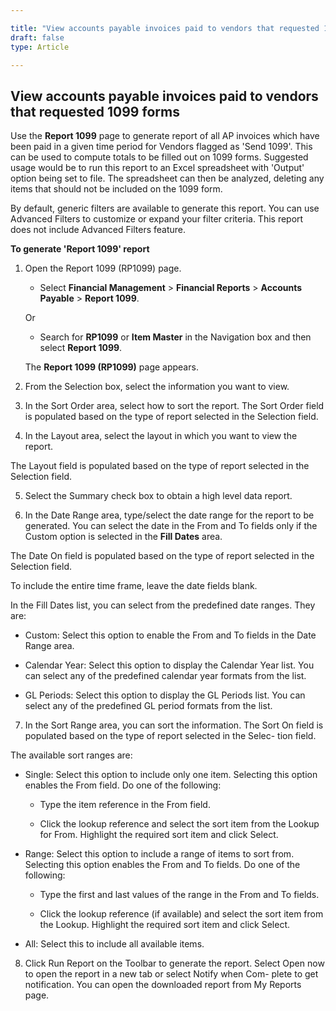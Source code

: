 ```yaml
---  

title: "View accounts payable invoices paid to vendors that requested 1099 forms -  Report 1099 [RP1099]"
draft: false 
type: Article

---
```


## View accounts payable invoices paid to vendors that requested 1099 forms

Use the **Report 1099** page to generate report of all AP invoices which have been paid in a given time period for Vendors flagged as 'Send 1099'. This can be used to compute totals to be filled out on 1099 forms. Suggested usage would be to run this report to an Excel spreadsheet with 'Output' option being set to file. The spreadsheet can then be analyzed, deleting any items that should not be included on the 1099 form.

By default, generic filters are available to generate this report. You can use Advanced Filters to customize or expand your filter criteria.
This report does not include Advanced Filters feature.


**To generate 'Report 1099' report**

1.	Open the Report 1099 (RP1099) page.

    - Select **Financial Management** > **Financial Reports** > **Accounts Payable** > **Report 1099**.
    
    Or

    - Search for **RP1099** or **Item Master** in the Navigation box and then select **Report 1099**.

    The **Report 1099 (RP1099)** page appears.

2.	From the Selection box, select the information you want to view.

3.	In the Sort Order area, select how to sort the report.
The Sort Order field is populated based on the type of report selected in the
Selection field.

4.	In the Layout area, select the layout in which you want to view the report.

The Layout field is populated based on the type of report selected in the Selection field.

5.	Select the Summary check box to obtain a high level data report.

6.	In the Date Range area, type/select the date range for the report to be generated. You can select the date in the From and To fields only if the Custom option is selected in the **Fill Dates** area.

The Date On field is populated based on the type of report selected in the Selection field.

To include the entire time frame, leave the date fields blank.

In the Fill Dates list, you can select from the predefined date ranges. They are:
 
- Custom: Select this option to enable the From and To fields in the
Date Range area.

- Calendar Year: Select this option to display the Calendar Year list. You can select any of the predefined calendar year formats from the list.

- GL Periods: Select this option to display the GL Periods list. You can select any of the predefined GL period formats from the list.

7.	In the Sort Range area, you can sort the information.
The Sort On field is populated based on the type of report selected in the Selec- tion field.

The available sort ranges are:

- Single: Select this option to include only one item. Selecting this option enables the From field. Do one of the following:

    - Type the item reference in the From field.

    - Click the lookup reference and select the sort item from the Lookup for From. Highlight the required sort item and click Select.

- Range: Select this option to include a range of items to sort from. Selecting this option enables the From and To fields. Do one of the following:

    - Type the first and last values of the range in the From and To fields.

    - Click the lookup reference (if available) and select the sort item from the Lookup. Highlight the required sort item and click Select.

- All: Select this to include all available items.

8.	Click Run Report on the Toolbar to generate the report.
Select Open now to open the report in a new tab or select Notify when Com- plete to get notification. You can open the downloaded report from My Reports page.
